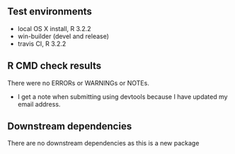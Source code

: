 ## Test environments
* local OS X install, R 3.2.2
* win-builder (devel and release)
* travis CI, R 3.2.2

## R CMD check results
There were no ERRORs or WARNINGs or NOTEs. 

* I get a note when submitting using devtools because I have updated my email address.

## Downstream dependencies
There are no downstream dependencies as this is a new package


